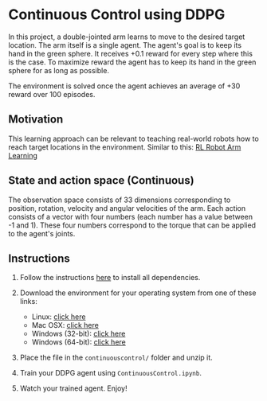 # Continuous Control using DDPG

In this project, a double-jointed arm learns to move to the desired target location. The arm itself is a single agent. 
The agent's goal is to keep its hand in the green sphere. It receives +0.1 reward for every step where this is the case. 
To maximize reward the agent has to keep its hand in the green sphere for as long as possible.

The environment is solved once the agent achieves an average of +30 reward over 100 episodes.

## Motivation

This learning approach can be relevant to teaching real-world robots how to reach target locations in the environment. 
Similar to this: 
[RL Robot Arm Learning](https://www.youtube.com/watch?v=ZVIxt2rt1_4)
## State and action space (Continuous)

The observation space consists of 33 dimensions corresponding to position, rotation, velocity and angular velocities of the arm. 
Each action consists of a vector with four numbers (each number has a value between -1 and 1). 
These four numbers correspond to the torque that can be applied to the agent's joints.

 
## Instructions

1. Follow the instructions [here](https://github.com/udacity/deep-reinforcement-learning#dependencies) to install all dependencies. 

2. Download the environment for your operating system from one of these links:  
    * Linux: [click here](https://s3-us-west-1.amazonaws.com/udacity-drlnd/P2/Reacher/one_agent/Reacher_Linux.zip)
    * Mac OSX: [click here](https://s3-us-west-1.amazonaws.com/udacity-drlnd/P2/Reacher/one_agent/Reacher.app.zip)
    * Windows (32-bit): [click here](https://s3-us-west-1.amazonaws.com/udacity-drlnd/P2/Reacher/one_agent/Reacher_Windows_x86.zip)
    * Windows (64-bit): [click here](https://s3-us-west-1.amazonaws.com/udacity-drlnd/P2/Reacher/one_agent/Reacher_Windows_x86_64.zip)

2. Place the file in the `continuouscontrol/` folder and unzip it.

3. Train your DDPG agent using `ContinuousControl.ipynb`. 

4. Watch your trained agent. Enjoy!
